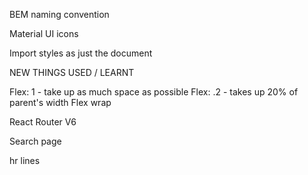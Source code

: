 BEM naming convention

Material UI icons

Import styles as just the document

NEW THINGS USED / LEARNT

Flex: 1 - take up as much space as possible
Flex: .2 - takes up 20% of parent's width
Flex wrap

React Router V6

Search page

hr lines
